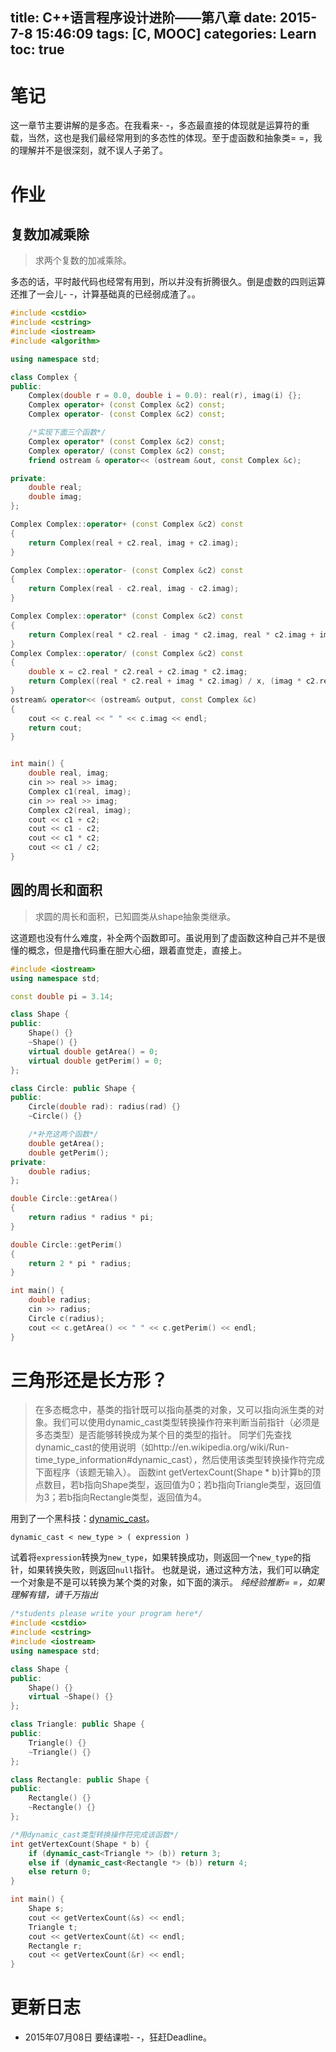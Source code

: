 title: C++语言程序设计进阶——第八章
date: 2015-7-8 15:46:09
tags: [C, MOOC]
categories: Learn
toc: true
---
# 笔记
这一章节主要讲解的是多态。在我看来- -，多态最直接的体现就是运算符的重载，当然，这也是我们最经常用到的多态性的体现。至于虚函数和抽象类= =，我的理解并不是很深刻，就不误人子弟了。

<!-- more -->

# 作业
## 复数加减乘除
> 求两个复数的加减乘除。

多态的话，平时敲代码也经常有用到，所以并没有折腾很久。倒是虚数的四则运算还推了一会儿- -，计算基础真的已经弱成渣了。。

```cpp
#include <cstdio>
#include <cstring>
#include <iostream>
#include <algorithm>

using namespace std;

class Complex {
public:
    Complex(double r = 0.0, double i = 0.0): real(r), imag(i) {};
    Complex operator+ (const Complex &c2) const;
    Complex operator- (const Complex &c2) const;

    /*实现下面三个函数*/
    Complex operator* (const Complex &c2) const;
    Complex operator/ (const Complex &c2) const;
    friend ostream & operator<< (ostream &out, const Complex &c);

private:
    double real;
    double imag;
};

Complex Complex::operator+ (const Complex &c2) const
{
    return Complex(real + c2.real, imag + c2.imag);
}

Complex Complex::operator- (const Complex &c2) const
{
    return Complex(real - c2.real, imag - c2.imag);
}

Complex Complex::operator* (const Complex &c2) const
{
    return Complex(real * c2.real - imag * c2.imag, real * c2.imag + imag * c2.real);
}
Complex Complex::operator/ (const Complex &c2) const
{
    double x = c2.real * c2.real + c2.imag * c2.imag;
    return Complex((real * c2.real + imag * c2.imag) / x, (imag * c2.real - real * c2.imag) / x);
}
ostream& operator<< (ostream& output, const Complex &c)
{
    cout << c.real << " " << c.imag << endl;
    return cout;
}


int main() {
    double real, imag;
    cin >> real >> imag;
    Complex c1(real, imag);
    cin >> real >> imag;
    Complex c2(real, imag);
    cout << c1 + c2;
    cout << c1 - c2;
    cout << c1 * c2;
    cout << c1 / c2;
}
```

## 圆的周长和面积
> 求圆的周长和面积，已知圆类从shape抽象类继承。

这道题也没有什么难度，补全两个函数即可。虽说用到了虚函数这种自己并不是很懂的概念，但是撸代码重在胆大心细，跟着直觉走，直接上。

```cpp
#include <iostream>
using namespace std;

const double pi = 3.14;

class Shape {
public:
    Shape() {}
    ~Shape() {}
    virtual double getArea() = 0;
    virtual double getPerim() = 0;
};

class Circle: public Shape {
public:
    Circle(double rad): radius(rad) {}
    ~Circle() {}

    /*补充这两个函数*/
    double getArea();
    double getPerim();
private:
    double radius;
};

double Circle::getArea()
{
    return radius * radius * pi;
}

double Circle::getPerim()
{
    return 2 * pi * radius;
}

int main() {
    double radius;
    cin >> radius;
    Circle c(radius);
    cout << c.getArea() << " " << c.getPerim() << endl;
}
```

#  三角形还是长方形？
> 在多态概念中，基类的指针既可以指向基类的对象，又可以指向派生类的对象。我们可以使用dynamic_cast类型转换操作符来判断当前指针（必须是多态类型）是否能够转换成为某个目的类型的指针。
> 同学们先查找dynamic_cast的使用说明（如http://en.wikipedia.org/wiki/Run-time_type_information#dynamic_cast），然后使用该类型转换操作符完成下面程序（该题无输入）。
> 函数int getVertexCount(Shape * b)计算b的顶点数目，若b指向Shape类型，返回值为0；若b指向Triangle类型，返回值为3；若b指向Rectangle类型，返回值为4。

用到了一个黑科技：[dynamic_cast](http://en.cppreference.com/w/cpp/language/dynamic_cast)。
```
dynamic_cast < new_type > ( expression )
```
试着将`expression`转换为`new_type`，如果转换成功，则返回一个`new_type`的指针，如果转换失败，则返回`null`指针。
也就是说，通过这种方法，我们可以确定一个对象是不是可以转换为某个类的对象，如下面的演示。
*纯经验推断= =，如果理解有错，请千万指出*

```cpp
/*students please write your program here*/
#include <cstdio>
#include <cstring>
#include <iostream>
using namespace std;

class Shape {
public:
    Shape() {}
    virtual ~Shape() {}
};

class Triangle: public Shape {
public:
    Triangle() {}
    ~Triangle() {}
};

class Rectangle: public Shape {
public:
    Rectangle() {}
    ~Rectangle() {}
};

/*用dynamic_cast类型转换操作符完成该函数*/
int getVertexCount(Shape * b) {
    if (dynamic_cast<Triangle *> (b)) return 3;
    else if (dynamic_cast<Rectangle *> (b)) return 4;
    else return 0;
}

int main() {
    Shape s;
    cout << getVertexCount(&s) << endl;
    Triangle t;
    cout << getVertexCount(&t) << endl;
    Rectangle r;
    cout << getVertexCount(&r) << endl;
}
```

# 更新日志
- 2015年07月08日 要结课啦- -，狂赶Deadline。